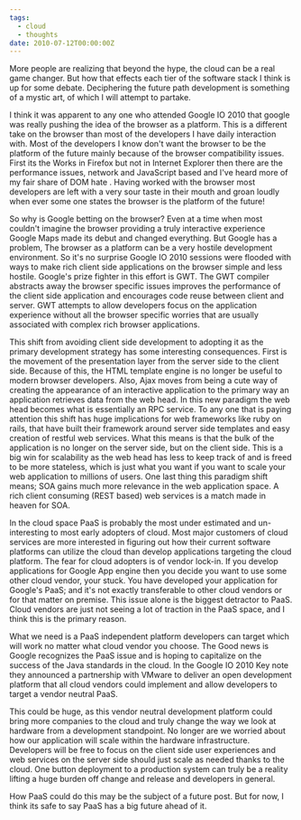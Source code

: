 ```yaml
---
tags:
  - cloud
  - thoughts
date: 2010-07-12T00:00:00Z
---
```


More people are realizing that beyond the hype, the cloud can be a real game
changer. But how that effects each tier of the software stack I think is up for
some debate. Deciphering the future path development is something of
a mystic art, of which I will attempt to partake.

I think it was apparent to any one who attended Google IO 2010 that google was
really pushing the idea of the browser as a platform. This is a different take
on the browser than most of the developers I have daily interaction with. Most
of the developers I know don't want the browser to be the platform of the
future mainly because of the browser compatibility issues. First its the Works
in Firefox but not in Internet Explorer  then there are the performance issues,
network and JavaScript based and I've heard more of my fair share of DOM hate .
Having worked with the browser most developers are left with a very sour taste
in their mouth and groan loudly when ever some one states the browser is the
platform of the future!

So why is Google betting on the browser? Even at a time when most couldn't
imagine the browser providing a truly interactive experience Google Maps made
its debut and changed everything. But Google has a problem, The browser as a
platform can be a very hostile development environment. So it's no surprise
Google IO 2010 sessions were flooded with ways to make rich client side
applications on the browser simple and less hostile. Google's prize fighter in
this effort is GWT. The GWT compiler abstracts away the browser specific issues
improves the performance of the client side application and encourages code
reuse between client and server. GWT attempts to allow developers focus on the
application experience without all the browser specific worries that are
usually associated with complex rich browser applications.

This shift from avoiding client side development to adopting it as the primary
development strategy has some interesting consequences. First is the movement
of the presentation layer from the server side to the client side. Because of
this, the HTML template engine is no longer be useful to modern browser
developers. Also, Ajax moves from being a cute way of creating the appearance
of an interactive application to the primary way an application retrieves data
from the web head. In this new paradigm the web head becomes what is
essentially an RPC service. To any one that is paying attention this shift has
huge implications for web frameworks like ruby on rails, that have built their
framework around server side templates and easy creation of restful web
services. What this means is that the bulk of the application is no longer on
the server side, but on the client side. This is a big win for scalability as
the web head has less to keep track of and is freed to be more stateless, which
is just what you want if you want to scale your web application to millions of
users. One last thing this paradigm shift means; SOA gains much more relevance
in the web application space. A rich client consuming (REST based) web services
is a match made in heaven for SOA.

In the cloud space PaaS is probably the most under estimated and un-interesting
to most early adopters of cloud. Most major customers of cloud services are
more interested in figuring out how their current software platforms can
utilize the cloud than develop applications targeting the cloud platform. The
fear for cloud adopters is of vendor lock-in.  If you develop applications for
Google App engine then you decide you want to use some other cloud vendor, your
stuck. You have developed your application for Google's PaaS; and it's not
exactly transferable to other cloud vendors or for that matter on premise. This
issue alone is the biggest detractor to PaaS.  Cloud vendors are just not
seeing a lot of traction in the PaaS space, and I think this is the primary
reason.

What we need is a PaaS independent platform developers can target which will
work no matter what cloud vendor you choose. The Good news is Google recognizes
the PaaS issue and is hoping to capitalize on the success of the Java standards
in the cloud. In the Google IO 2010 Key note they announced a partnership with
VMware to deliver an open development platform that all cloud vendors could
implement and allow developers to target a vendor neutral PaaS.  

This could be huge, as this vendor neutral development platform could bring
more companies to the cloud and truly change the way we look at hardware from a
development standpoint. No longer are we worried about how our application will
scale within the hardware infrastructure. Developers will be free to focus on
the client side user experiences and web services on the server side should
just scale as needed thanks to the cloud. One button deployment to a production
system can truly be a reality lifting a huge burden off change and release and
developers in general.

How PaaS could do this may be the subject of a future post. But for now, I
think its safe to say PaaS has a big future ahead of it.



